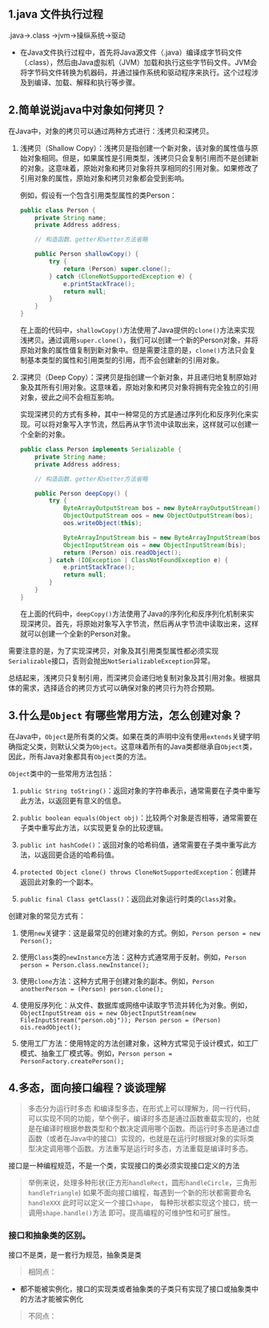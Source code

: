 ## 1.java 文件执行过程
.java->.class ->jvm->操纵系统->驱动
- 在Java文件执行过程中，首先将Java源文件（.java）编译成字节码文件（.class），然后由Java虚拟机（JVM）加载和执行这些字节码文件。JVM会将字节码文件转换为机器码，并通过操作系统和驱动程序来执行。这个过程涉及到编译、加载、解释和执行等步骤。
## 2.简单说说java中对象如何拷贝？
在Java中，对象的拷贝可以通过两种方式进行：浅拷贝和深拷贝。

1. 浅拷贝（Shallow Copy）：浅拷贝是指创建一个新对象，该对象的属性值与原始对象相同。但是，如果属性是引用类型，浅拷贝只会复制引用而不是创建新的对象。这意味着，原始对象和拷贝对象将共享相同的引用对象。如果修改了引用对象的属性，原始对象和拷贝对象都会受到影响。

   例如，假设有一个包含引用类型属性的类Person：

   ```java
   public class Person {
       private String name;
       private Address address;
   
       // 构造函数、getter和setter方法省略
   
       public Person shallowCopy() {
           try {
               return (Person) super.clone();
           } catch (CloneNotSupportedException e) {
               e.printStackTrace();
               return null;
           }
       }
   }
   ```

   在上面的代码中，`shallowCopy()`方法使用了Java提供的`clone()`方法来实现浅拷贝。通过调用`super.clone()`，我们可以创建一个新的Person对象，并将原始对象的属性值复制到新对象中。但是需要注意的是，`clone()`方法只会复制基本类型的属性和引用类型的引用，而不会创建新的引用对象。

2. 深拷贝（Deep Copy）：深拷贝是指创建一个新对象，并且递归地复制原始对象及其所有引用对象。这意味着，原始对象和拷贝对象将拥有完全独立的引用对象，彼此之间不会相互影响。

   实现深拷贝的方式有多种，其中一种常见的方式是通过序列化和反序列化来实现。可以将对象写入字节流，然后再从字节流中读取出来，这样就可以创建一个全新的对象。

   ```java
   public class Person implements Serializable {
       private String name;
       private Address address;
   
       // 构造函数、getter和setter方法省略
   
       public Person deepCopy() {
           try {
               ByteArrayOutputStream bos = new ByteArrayOutputStream();
               ObjectOutputStream oos = new ObjectOutputStream(bos);
               oos.writeObject(this);
   
               ByteArrayInputStream bis = new ByteArrayInputStream(bos.toByteArray());
               ObjectInputStream ois = new ObjectInputStream(bis);
               return (Person) ois.readObject();
           } catch (IOException | ClassNotFoundException e) {
               e.printStackTrace();
               return null;
           }
       }
   }
   ```

   在上面的代码中，`deepCopy()`方法使用了Java的序列化和反序列化机制来实现深拷贝。首先，将原始对象写入字节流，然后再从字节流中读取出来，这样就可以创建一个全新的Person对象。

需要注意的是，为了实现深拷贝，对象及其引用类型属性都必须实现`Serializable`接口，否则会抛出`NotSerializableException`异常。

总结起来，浅拷贝只复制引用，而深拷贝会递归地复制对象及其引用对象。根据具体的需求，选择适合的拷贝方式可以确保对象的拷贝行为符合预期。

## 3.什么是`Object` 有哪些常用方法，怎么创建对象？

在Java中，`Object`是所有类的父类。如果在类的声明中没有使用`extends`关键字明确指定父类，则默认父类为`Object`。这意味着所有的Java类都继承自`Object`类，因此，所有Java对象都具有`Object`类的方法。

`Object`类中的一些常用方法包括：

1. `public String toString()`：返回对象的字符串表示，通常需要在子类中重写此方法，以返回更有意义的信息。

2. `public boolean equals(Object obj)`：比较两个对象是否相等，通常需要在子类中重写此方法，以实现更复杂的比较逻辑。

3. `public int hashCode()`：返回对象的哈希码值，通常需要在子类中重写此方法，以返回更合适的哈希码值。

4. `protected Object clone() throws CloneNotSupportedException`：创建并返回此对象的一个副本。

5. `public final Class getClass()`：返回此对象运行时类的`Class`对象。

创建对象的常见方式有：

1. 使用`new`关键字：这是最常见的创建对象的方式。例如，`Person person = new Person();`

2. 使用`Class`类的`newInstance`方法：这种方式通常用于反射。例如，`Person person = Person.class.newInstance();`

3. 使用`clone`方法：这种方式用于创建对象的副本。例如，`Person anotherPerson = (Person) person.clone();`

4. 使用反序列化：从文件、数据库或网络中读取字节流并转化为对象。例如，`ObjectInputStream ois = new ObjectInputStream(new FileInputStream("person.obj")); Person person = (Person) ois.readObject();`

5. 使用工厂方法：使用特定的方法创建对象，这种方式常见于设计模式，如工厂模式、抽象工厂模式等。例如，`Person person = PersonFactory.createPerson();`

## 4.多态，面向接口编程？谈谈理解
> 多态分为运行时多态 和编译型多态，在形式上可以理解为，同一行代码，可以实现不同的功能，举个例子，编译时多态是通过函数重载实现的，也就是在编译时根据参数类型和个数决定调用哪个函数。而运行时多态是通过虚函数（或者在Java中的接口）实现的，也就是在运行时根据对象的实际类型决定调用哪个函数。方法重写是运行时多态，方法重载是编译时多态。

接口是一种编程规范，不是一个类，实现接口的类必须实现接口定义的方法
> 举例来说，处理多种形状(正方形`handleRect`，圆形`handleCircle`，三角形`handleTriangle`) 如果不面向接口编程，每遇到一个新的形状都需要命名`handleXXX`
此时可以定义一个接口`shape`， 每种形状都实现这个接口，统一调用`shape.handle()`方法
即可。提高编程的可维护性和可扩展性。
### 接口和抽象类的区别。
接口不是类，是一套行为规范，抽象类是类
>相同点：
- 都不能被实例化，接口的实现类或者抽象类的子类只有实现了接口或抽象类中的方法才能被实例化
> 不同点：




